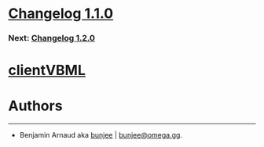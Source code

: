 # [Changelog 1.1.0](https://omega.gg/MotionMonkey/changes/1.1.0.html)

### Next: [Changelog 1.2.0](1.2.0.html)

# [clientVBML](https://omega.gg/clientVBML)

# Authors
---

- Benjamin Arnaud aka [bunjee](https://bunjee.me) | <bunjee@omega.gg>.
